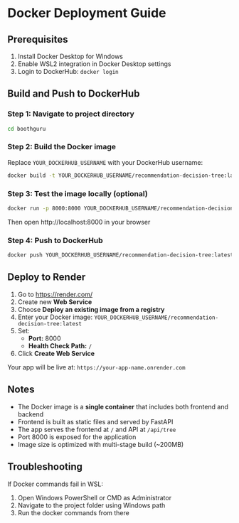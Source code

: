 # Docker Deployment Guide

## Prerequisites

1. Install Docker Desktop for Windows
2. Enable WSL2 integration in Docker Desktop settings
3. Login to DockerHub: `docker login`

## Build and Push to DockerHub

### Step 1: Navigate to project directory
```bash
cd boothguru
```

### Step 2: Build the Docker image
Replace `YOUR_DOCKERHUB_USERNAME` with your DockerHub username:

```bash
docker build -t YOUR_DOCKERHUB_USERNAME/recommendation-decision-tree:latest .
```

### Step 3: Test the image locally (optional)
```bash
docker run -p 8000:8000 YOUR_DOCKERHUB_USERNAME/recommendation-decision-tree:latest
```

Then open http://localhost:8000 in your browser

### Step 4: Push to DockerHub
```bash
docker push YOUR_DOCKERHUB_USERNAME/recommendation-decision-tree:latest
```

## Deploy to Render

1. Go to https://render.com/
2. Create new **Web Service**
3. Choose **Deploy an existing image from a registry**
4. Enter your Docker image: `YOUR_DOCKERHUB_USERNAME/recommendation-decision-tree:latest`
5. Set:
   - **Port:** 8000
   - **Health Check Path:** `/`
6. Click **Create Web Service**

Your app will be live at: `https://your-app-name.onrender.com`

## Notes

- The Docker image is a **single container** that includes both frontend and backend
- Frontend is built as static files and served by FastAPI
- The app serves the frontend at `/` and API at `/api/tree`
- Port 8000 is exposed for the application
- Image size is optimized with multi-stage build (~200MB)

## Troubleshooting

If Docker commands fail in WSL:
1. Open Windows PowerShell or CMD as Administrator
2. Navigate to the project folder using Windows path
3. Run the docker commands from there
